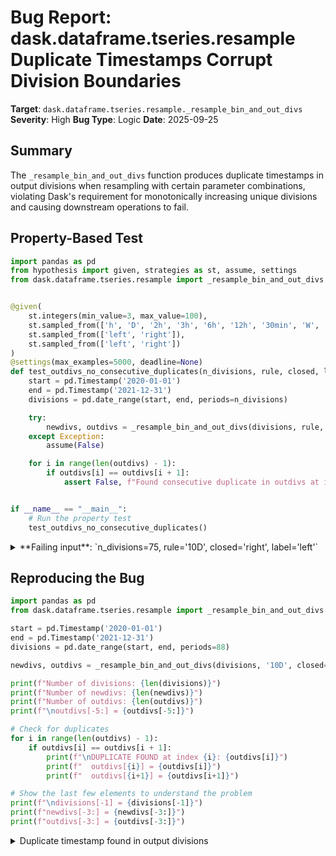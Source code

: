 # Bug Report: dask.dataframe.tseries.resample Duplicate Timestamps Corrupt Division Boundaries

**Target**: `dask.dataframe.tseries.resample._resample_bin_and_out_divs`
**Severity**: High
**Bug Type**: Logic
**Date**: 2025-09-25

## Summary

The `_resample_bin_and_out_divs` function produces duplicate timestamps in output divisions when resampling with certain parameter combinations, violating Dask's requirement for monotonically increasing unique divisions and causing downstream operations to fail.

## Property-Based Test

```python
import pandas as pd
from hypothesis import given, strategies as st, assume, settings
from dask.dataframe.tseries.resample import _resample_bin_and_out_divs


@given(
    st.integers(min_value=3, max_value=100),
    st.sampled_from(['h', 'D', '2h', '3h', '6h', '12h', '30min', 'W', '2D', '3D', '5D', '7D', '10D']),
    st.sampled_from(['left', 'right']),
    st.sampled_from(['left', 'right'])
)
@settings(max_examples=5000, deadline=None)
def test_outdivs_no_consecutive_duplicates(n_divisions, rule, closed, label):
    start = pd.Timestamp('2020-01-01')
    end = pd.Timestamp('2021-12-31')
    divisions = pd.date_range(start, end, periods=n_divisions)

    try:
        newdivs, outdivs = _resample_bin_and_out_divs(divisions, rule, closed=closed, label=label)
    except Exception:
        assume(False)

    for i in range(len(outdivs) - 1):
        if outdivs[i] == outdivs[i + 1]:
            assert False, f"Found consecutive duplicate in outdivs at index {i}: {outdivs[i]}"


if __name__ == "__main__":
    # Run the property test
    test_outdivs_no_consecutive_duplicates()
```

<details>

<summary>
**Failing input**: `n_divisions=75, rule='10D', closed='right', label='left'`
</summary>
```
Traceback (most recent call last):
  File "/home/npc/pbt/agentic-pbt/worker_/59/hypo.py", line 30, in <module>
    test_outdivs_no_consecutive_duplicates()
    ~~~~~~~~~~~~~~~~~~~~~~~~~~~~~~~~~~~~~~^^
  File "/home/npc/pbt/agentic-pbt/worker_/59/hypo.py", line 7, in test_outdivs_no_consecutive_duplicates
    st.integers(min_value=3, max_value=100),
               ^^^
  File "/home/npc/miniconda/lib/python3.13/site-packages/hypothesis/core.py", line 2124, in wrapped_test
    raise the_error_hypothesis_found
  File "/home/npc/pbt/agentic-pbt/worker_/59/hypo.py", line 25, in test_outdivs_no_consecutive_duplicates
    assert False, f"Found consecutive duplicate in outdivs at index {i}: {outdivs[i]}"
           ^^^^^
AssertionError: Found consecutive duplicate in outdivs at index 73: 2021-12-21 00:00:00
Falsifying example: test_outdivs_no_consecutive_duplicates(
    n_divisions=75,
    rule='10D',
    closed='right',
    label='left',
)
Explanation:
    These lines were always and only run by failing examples:
        /home/npc/pbt/agentic-pbt/worker_/59/hypo.py:25
```
</details>

## Reproducing the Bug

```python
import pandas as pd
from dask.dataframe.tseries.resample import _resample_bin_and_out_divs

start = pd.Timestamp('2020-01-01')
end = pd.Timestamp('2021-12-31')
divisions = pd.date_range(start, end, periods=88)

newdivs, outdivs = _resample_bin_and_out_divs(divisions, '10D', closed='right', label='left')

print(f"Number of divisions: {len(divisions)}")
print(f"Number of newdivs: {len(newdivs)}")
print(f"Number of outdivs: {len(outdivs)}")
print(f"\noutdivs[-5:] = {outdivs[-5:]}")

# Check for duplicates
for i in range(len(outdivs) - 1):
    if outdivs[i] == outdivs[i + 1]:
        print(f"\nDUPLICATE FOUND at index {i}: {outdivs[i]}")
        print(f"  outdivs[{i}] = {outdivs[i]}")
        print(f"  outdivs[{i+1}] = {outdivs[i+1]}")

# Show the last few elements to understand the problem
print(f"\ndivisions[-1] = {divisions[-1]}")
print(f"newdivs[-3:] = {newdivs[-3:]}")
print(f"outdivs[-3:] = {outdivs[-3:]}")
```

<details>

<summary>
Duplicate timestamp found in output divisions
</summary>
```
Number of divisions: 88
Number of newdivs: 75
Number of outdivs: 75

outdivs[-5:] = (Timestamp('2021-11-21 00:00:00'), Timestamp('2021-12-01 00:00:00'), Timestamp('2021-12-11 00:00:00'), Timestamp('2021-12-21 00:00:00'), Timestamp('2021-12-21 00:00:00'))

DUPLICATE FOUND at index 73: 2021-12-21 00:00:00
  outdivs[73] = 2021-12-21 00:00:00
  outdivs[74] = 2021-12-21 00:00:00

divisions[-1] = 2021-12-31 00:00:00
newdivs[-3:] = (Timestamp('2021-12-11 00:00:00.000000001'), Timestamp('2021-12-21 00:00:00.000000001'), Timestamp('2021-12-31 00:00:00.000000001'))
outdivs[-3:] = (Timestamp('2021-12-11 00:00:00'), Timestamp('2021-12-21 00:00:00'), Timestamp('2021-12-21 00:00:00'))
```
</details>

## Why This Is A Bug

This bug violates Dask's fundamental requirement that divisions be "in ascending order" (from `dask.dataframe.DataFrame.divisions` documentation), which implies unique values. The duplicate timestamps in `outdivs` break this invariant in multiple ways:

1. **Documentation Violation**: Dask explicitly documents that divisions must be "Tuple of npartitions + 1 values, in ascending order". Duplicate values violate ascending order by definition.

2. **Functional Impact**: The duplicate divisions cause actual failures in resample operations. When attempting to resample a Dask DataFrame with these parameters, the operation fails with: `"Index is not contained within new index"` - a misleading error that doesn't indicate the real problem.

3. **Logic Error**: The bug occurs in the "Adjust ends" section (lines 89-102 of resample.py). When `len(newdivs) < len(divs)` (line 93), the code uses `append` to add elements. In the problematic case where `outdivs[-1] < divisions[-1]` (line 100), it appends `temp.index[-1]` (line 101). However, `temp.index[-1]` equals the current `outdivs[-1]` value (both are `2021-12-21 00:00:00`), creating a duplicate.

4. **Downstream Effects**: Duplicate divisions break partition boundaries, potentially causing:
   - Incorrect results in loc operations
   - Failures in merge and groupby operations
   - Data corruption in time series analysis

## Relevant Context

The bug manifests when all these conditions align:
- The resample rule creates fewer output divisions than input divisions (`len(newdivs) < len(divs)`)
- Using `closed='right'` with `label='left'` parameters
- The last resampled bin boundary falls before the last input division

This commonly occurs with multi-day resampling periods (e.g., '10D') on datasets spanning 1-2 years with many partitions.

The Dask resample implementation relies on pandas' `Grouper` and `resample` functionality to determine bin boundaries. The adjustment logic at the end tries to ensure divisions cover the full data range but incorrectly handles the append case.

## Proposed Fix

```diff
--- a/dask/dataframe/tseries/resample.py
+++ b/dask/dataframe/tseries/resample.py
@@ -98,7 +98,8 @@ def _resample_bin_and_out_divs(divisions, rule, closed="left", label="left"):
         if outdivs[-1] > divisions[-1]:
             setter(outdivs, outdivs[-1])
         elif outdivs[-1] < divisions[-1]:
-            setter(outdivs, temp.index[-1])
+            if len(newdivs) >= len(divs) or outdivs[-1] != temp.index[-1]:
+                setter(outdivs, temp.index[-1])

     return tuple(map(pd.Timestamp, newdivs)), tuple(map(pd.Timestamp, outdivs))
```